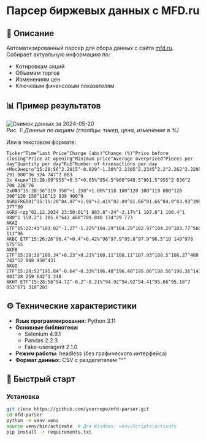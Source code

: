 # Парсер биржевых данных с MFD.ru

## 📌 Описание
Автоматизированный парсер для сбора данных с сайта [mfd.ru](https://mfd.ru). Собирает актуальную информацию по:
- Котировкам акций
- Объемам торгов
- Изменениям цен
- Ключевым финансовым показателям

## 📊 Пример результатов

![Снимок данных за 2024-05-20](screenshots/sample_output.png)  
*Рис. 1: Данные по акциям (столбцы: тикер, цена, изменение в %)*

Или в текстовом формате:
```
Ticker^Time^Last Price^Change (abs)^Change (%)^Price before closing^Price at opening^Minimum price^Average overpriced^Pieces per day^Quantity per day^Rub^Number of transactions per day
+МосЭнерго^15:28:56^2.2015^-0.029^-1.30%^2.2305^2.2345^2.2^2.262^2.2295^16 291 000^36 324 747^2 883
2х Акции^15:28:09^955^+0.5^+0.05%^954.5^960^948.5^961.5^955^2 836^2 708 226^76
2хОФЗ^15:28:56^119 350^+1 250^+1.06%^118 100^120 300^119 000^120 300^120 150^116^13 939 400^9
AGROFRGT01^15:15:20^84.07^+1.98^+2.41%^82.09^81.66^81.66^84.9^83.93^396^332 377^80
AGRO-гдр^02.12.2024 23:50:01^1 083.8^-24^-2.17%^1 107.8^1 100.4^1 080^1 150.2^1 105.8^642 468^709 840 124^29 773
AKAI ETF^15:22:41^103.02^-1.27^-1.22%^104.29^104.29^102.97^104.29^103.77^560^58 111^96
AKBC ETF^15:26:26^96.4^+0.4^+0.42%^96^97.9^95.8^97.9^96.5^10 140^978 675^55
AKFB ETF^15:28:38^108.34^+0.23^+0.21%^108.11^108.11^107.93^108.5^108.27^480 742^52 048 958^431
AKGD ETF^15:28:52^195.84^-0.64^-0.33%^196.48^196.48^195.06^198.56^196.36^143 903^28 259 642^1 348
AKHT ETF^15:28:56^94.72^-0.2^-0.21%^94.92^94.92^94.41^95.66^95.18^7 053^671 318^203
```
## ⚙️ Технические характеристики
- **Язык программирования:** Python 3.11
- **Основные библиотеки:**
  - Selenium 4.9.1
  - Pandas 2.2.3
  - Fake-useragent 2.1.0
- **Режим работы:** headless (без графического интерфейса)
- **Формат данных:** CSV с разделителем "^"

## 🚀 Быстрый старт

### Установка
```bash
git clone https://github.com/yourrepo/mfd-parser.git
cd mfd-parser
python -m venv venv
source venv/bin/activate  # Для Windows: venv\Scripts\activate
pip install -r requirements.txt
